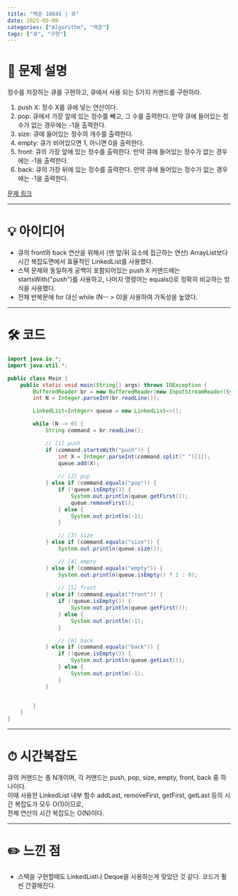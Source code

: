 ```yaml
---
title: "백준 10845 | 큐"
date: 2025-05-09
categories: ["Algorithm", "백준"]
tags: ["큐", "구현"]
---
```


# 📝 문제 설명

정수를 저장하는 큐를 구현하고, 큐에서 사용 되는 5가지 커맨드를 구현하라.
1. push X: 정수 X를 큐에 넣는 연산이다.
2. pop: 큐에서 가장 앞에 있는 정수를 빼고, 그 수를 출력한다. 만약 큐에 들어있는 정수가 없는 경우에는 -1을 출력한다.
3. size: 큐에 들어있는 정수의 개수를 출력한다.
4. empty: 큐가 비어있으면 1, 아니면 0을 출력한다.
5. front: 큐의 가장 앞에 있는 정수를 출력한다. 만약 큐에 들어있는 정수가 없는 경우에는 -1을 출력한다.
6. back: 큐의 가장 뒤에 있는 정수를 출력한다. 만약 큐에 들어있는 정수가 없는 경우에는 -1을 출력한다.

[문제 링크](https://www.acmicpc.net/problem/10845)

---

# 💡 아이디어

- 큐의 front와 back 연산을 위해서 (맨 앞/뒤 요소에 접근하는 연산) ArrayList보다 시간 복잡도면에서 효율적인 LinkedList를 사용했다.
- 스택 문제와 동일하게 공백이 포함되어있는 push X 커맨드에는 startsWith("push")를 사용하고, 나머지 명령어는 equals()로 정확히 비교하는 방식을 사용했다.
- 전체 반복문에 for 대신 while (N-- > 0)을 사용하여 가독성을 높였다.

---

# 🛠 코드

```java
import java.io.*;
import java.util.*;

public class Main {
    public static void main(String[] args) throws IOException {
        BufferedReader br = new BufferedReader(new InputStreamReader(System.in));
        int N = Integer.parseInt(br.readLine());

        LinkedList<Integer> queue = new LinkedList<>();

        while (N--> 0) {
            String command = br.readLine();

            // [1] push
            if (command.startsWith("push")) {
                int X = Integer.parseInt(command.split(" ")[1]);
                queue.add(X);
                
                // [2] pop
            } else if (command.equals("pop")) {
                if (!queue.isEmpty()) {
                    System.out.println(queue.getFirst());
                    queue.removeFirst();
                } else {
                    System.out.println(-1);
                }

                // [3] size
            } else if (command.equals("size")) {
                System.out.println(queue.size());

                // [4] empty
            } else if (command.equals("empty")) {
                System.out.println(queue.isEmpty() ? 1 : 0);
                
                // [5] front
            } else if (command.equals("front")) {
                if (!queue.isEmpty()) {
                    System.out.println(queue.getFirst());
                } else {
                    System.out.println(-1);
                }

                // [6] back
            } else if (command.equals("back")) {
                if (!queue.isEmpty()) {
                    System.out.println(queue.getLast());
                } else {
                    System.out.println(-1);
                }
            }


        }
    }
}
```

---

# ⏱ 시간복잡도
큐의 커맨드는 총 N개이며, 각 커맨드는 push, pop, size, empty, front, back 중 하나이다.  
이때 사용한 LinkedList 내부 함수 addLast, removeFirst, getFirst, getLast 등의 시간 복잡도가 모두 O(1)이므로,  
전체 연산의 시간 복잡도는 O(N)이다.  

---

# ✏️ 느낀 점

- 스택을 구현할때도 LinkedList나 Deque을 사용하는게 맞았던 것 같다. 코드가 훨씬 간결해진다.
